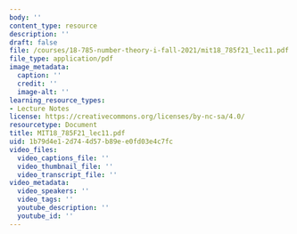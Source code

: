```yaml
---
body: ''
content_type: resource
description: ''
draft: false
file: /courses/18-785-number-theory-i-fall-2021/mit18_785f21_lec11.pdf
file_type: application/pdf
image_metadata:
  caption: ''
  credit: ''
  image-alt: ''
learning_resource_types:
- Lecture Notes
license: https://creativecommons.org/licenses/by-nc-sa/4.0/
resourcetype: Document
title: MIT18_785F21_lec11.pdf
uid: 1b79d4e1-2d74-4d57-b89e-e0fd03e4c7fc
video_files:
  video_captions_file: ''
  video_thumbnail_file: ''
  video_transcript_file: ''
video_metadata:
  video_speakers: ''
  video_tags: ''
  youtube_description: ''
  youtube_id: ''
---
```

